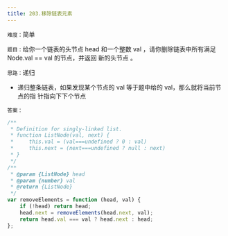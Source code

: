 ```yaml
---
title: 203.移除链表元素
---
```


`难度：`简单

`题目：`给你一个链表的头节点 head 和一个整数 val ，请你删除链表中所有满足
Node.val == val 的节点，并返回 新的头节点 。

`思路：`递归

-   递归整条链表，如果发现某个节点的 val 等于题中给的 val，那么就将当前节点的指
    针指向下下个节点

`答案：`

```js
/**
 * Definition for singly-linked list.
 * function ListNode(val, next) {
 *     this.val = (val===undefined ? 0 : val)
 *     this.next = (next===undefined ? null : next)
 * }
 */
/**
 * @param {ListNode} head
 * @param {number} val
 * @return {ListNode}
 */
var removeElements = function (head, val) {
	if (!head) return head;
	head.next = removeElements(head.next, val);
	return head.val === val ? head.next : head;
};
```
